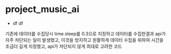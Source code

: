 
# project_music_ai

* df
 df

기존에 데이터를 수집당시 time.sleep를 0.3으로 지정하고 데이터를 수집한결과 api가 자주 차단되는 일이 발생했고,
이것을 방지하고 원활하게 데이터 수집을 위하여 시간을 조금더 길게 지정했고, api가 차단되지 않게 최대로 고려한 코드 

